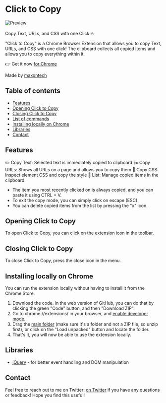 # Click to Copy

![Preview](preview.gif)
<br>
<br>
Copy Text, URLs, and CSS with one Click 🔥

"Click to Copy" is a Chrome Browser Extension that allows you to copy Text, URLs, and CSS with one click!
The clipboard collects all copied items and allows you to copy everything within it.

👉 Get it now [for Chrome](https://chromewebstore.google.com/detail/click-to-copy/fonpjogfddpklefillfepifbcikebelh)

Made by [maxontech](https://twitter.com/max_on_tech)

## Table of contents

- [Features](#features)
- [Opening Click to Copy](#opening-click-to-copy)
- [Closing Click to Copy](#closing-click-to-copy)
- [List of commands](#list-of-commands)
- [Installing locally on Chrome](#installing-on-chrome)
- [Libraries](#libraries-used)
- [Contact](#contact)

## Features

✏️ Copy Text: Selected text is immediately copied to clipboard
✂️ Copy URLs: Shows all URLs on a page and allows you to copy them
🔎 Copy CSS: Inspect element CSS and copy the style
👀 List: Manage copied items in the clipboard

- The item you most recently clicked on is always copied, and you can paste it using CTRL + V.
- To exit the copy mode, you can simply click on escape (ESC).
- You can delete copied items from the list by pressing the "x" icon.


## Opening Click to Copy

To open Click to Copy, you can click on the extension icon in the toolbar.

## Closing Click to Copy

To close Click to Copy, press the close icon in the menu.

## Installing locally on Chrome
You can run the extension locally without having to install it from the Chrome Store.

1. Download the code. In the web version of GitHub, you can do that by clicking the green "Code" button, and then "Download ZIP".
2. Go to chrome://extensions/ in your browser, and [enable developer mode](https://developer.chrome.com/docs/extensions/mv2/faq/#:~:text=You%20can%20start%20by%20turning,a%20packaged%20extension%2C%20and%20more.).
3. Drag the [main folder](https://github.com/maxontech/click-to-copy/tree/master/main) (make sure it's a folder and not a ZIP file, so unzip first), or click on the "Load unpacked" button and locate the folder.
4. That's it, you will now be able to use the extension locally.

## Libraries

- [jQuery](https://jquery.com/) - for better event handling and DOM manipulation

## Contact

Feel free to reach out to me on Twitter: [on Twitter](https://twitter.com/max_on_tech) if you have any questions or feedback! Hope you find this useful!